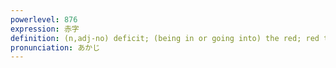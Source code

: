 ```yaml
---
powerlevel: 876
expression: 赤字
definition: (n,adj-no) deficit; (being in or going into) the red; red text; red letters; (P)
pronunciation: あかじ
---
```

